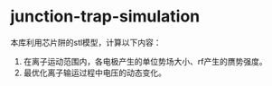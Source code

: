 # junction-trap-simulation
本库利用芯片阱的stl模型，计算以下内容：
1. 在离子运动范围内，各电极产生的单位势场大小、rf产生的赝势强度。
2. 最优化离子输运过程中电压的动态变化。
